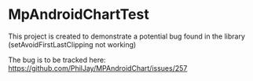 MpAndroidChartTest
==================

This project is created to demonstrate a potential bug found in the library (setAvoidFirstLastClipping not working)

The bug is to be tracked here: https://github.com/PhilJay/MPAndroidChart/issues/257
